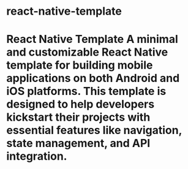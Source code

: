 # react-native-template
# React Native Template  A minimal and customizable React Native template for building mobile applications on both **Android** and **iOS** platforms. This template is designed to help developers kickstart their projects with essential features like navigation, state management, and API integration.
